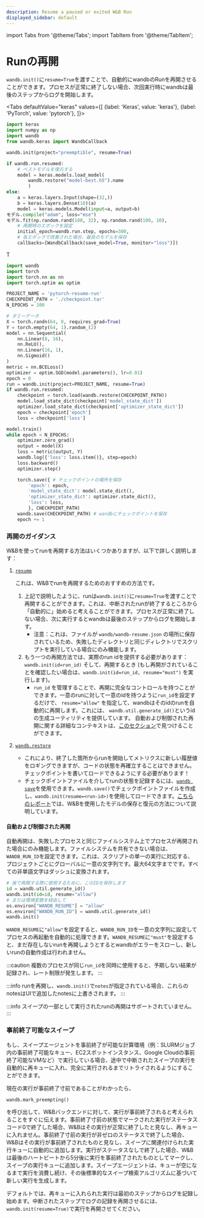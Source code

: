 ```yaml
---
description: Resume a paused or exited W&B Run
displayed_sidebar: default
---
```

import Tabs from '@theme/Tabs';
import TabItem from '@theme/TabItem';

# Runの再開

<head>
  <title>W&B Run の再開</title>
</head>

`wandb.init()`に`resume=True`を渡すことで、自動的にwandbのRunを再開させることができます。プロセスが正常に終了しない場合、次回実行時にwandbは最後のステップからログを開始します。

<Tabs
  defaultValue="keras"
  values={[
    {label: 'Keras', value: 'keras'},
    {label: 'PyTorch', value: 'pytorch'},
  ]}>
  <TabItem value="keras">

```python
import keras
import numpy as np
import wandb
from wandb.keras import WandbCallback

wandb.init(project="preemptible", resume=True)

if wandb.run.resumed:
    # ベストモデルを復元する
    model = keras.models.load_model(
        wandb.restore("model-best.h5").name
        )
else:
    a = keras.layers.Input(shape=(32,))
    b = keras.layers.Dense(10)(a)
    model = keras.models.Model(input=a, output=b)
モデル.compile("adam", loss="mse")
モデル.fit(np.random.rand(100, 32), np.random.rand(100, 10),
    # 再開時のエポックを設定
    initial_epoch=wandb.run.step, epochs=300,
    # 各エポックで改善された場合、最良のモデルを保存
    callbacks=[WandbCallback(save_model=True, monitor="loss")])
```
  </TabItem>
  <TabItem value="pytorch">T

```python
import wandb
import torch
import torch.nn as nn
import torch.optim as optim

PROJECT_NAME = 'pytorch-resume-run'
CHECKPOINT_PATH = './checkpoint.tar'
N_EPOCHS = 100

# ダミーデータ
X = torch.randn(64, 8, requires_grad=True)
Y = torch.empty(64, 1).random_(2)
model = nn.Sequential(
    nn.Linear(8, 16),
    nn.ReLU(),
    nn.Linear(16, 1),
    nn.Sigmoid()
)
metric = nn.BCELoss()
optimizer = optim.SGD(model.parameters(), lr=0.01)
epoch = 0
run = wandb.init(project=PROJECT_NAME, resume=True)
if wandb.run.resumed:
    checkpoint = torch.load(wandb.restore(CHECKPOINT_PATH))
    model.load_state_dict(checkpoint['model_state_dict'])
    optimizer.load_state_dict(checkpoint['optimizer_state_dict'])
    epoch = checkpoint['epoch']
    loss = checkpoint['loss']
```

```python
model.train()
while epoch < N_EPOCHS:
    optimizer.zero_grad()
    output = model(X)
    loss = metric(output, Y)
    wandb.log({'loss': loss.item()}, step=epoch)
    loss.backward()
    optimizer.step()

    torch.save({ # チェックポイントの場所を保存
        'epoch': epoch,
        'model_state_dict': model.state_dict(),
        'optimizer_state_dict': optimizer.state_dict(),
        'loss': loss,
        }, CHECKPOINT_PATH)
    wandb.save(CHECKPOINT_PATH) # wandbにチェックポイントを保存
    epoch += 1
```
  </TabItem>
</Tabs>

### 再開のガイダンス

W&Bを使ってrunを再開する方法はいくつかありますが、以下で詳しく説明します：

1. [`resume`](./resuming)

   これは、W&Bでrunを再開するためのおすすめの方法です。

   1. 上記で説明したように、runは`wandb.init()`に`resume=True`を渡すことで再開することができます。これは、中断されたrunが終了するところから「自動的に」始めると考えることができます。プロセスが正常に終了しない場合、次に実行するとwandbは最後のステップからログを開始します。
      * 注意：これは、ファイルが `wandb/wandb-resume.json` の場所に保存されているため、失敗したディレクトリと同じディレクトリでスクリプトを実行している場合にのみ機能します。
   2. もう一つの再開方法では、実際のrun idを提供する必要があります： `wandb.init(id=run_id)` そして、再開するとき (もし再開がされていることを確認したい場合は、`wandb.init(id=run_id, resume="must")` を実行します)。
      * `run_id` を管理することで、再開に完全なコントロールを持つことができます。一意のrunに対して一意のidを持つように`run_id`を設定するだけで、 `resume="allow"` を指定して、wandbはそのidのrunを自動的に再開します。これには、 `wandb.util.generate_id()`というidの生成ユーティリティを提供しています。
自動および制御された再開に関する詳細なコンテキストは、[このセクション](resuming.md#undefined)で見つけることができます。
2. [`wandb.restore`](../track/save-restore#examples-of-wandb.restore)
   * これにより、終了した箇所からrunを開始してメトリクスに新しい履歴値をロギングできますが、コードの状態を再確立することはできません。チェックポイントを書いてロードできるようにする必要があります！
   * チェックポイントファイルを介してrunの状態を記録するには、[`wandb save`](../track/save-restore#examples-of-wandb.save)を使用できます。`wandb.save()`でチェックポイントファイルを作成し、`wandb.init(resume=<run-id>)`を使用してロードできます。[こちらのレポート](https://wandb.ai/lavanyashukla/save\_and\_restore/reports/Saving-and-Restoring-Models-with-W-B--Vmlldzo3MDQ3Mw)では、W&Bを使用したモデルの保存と復元の方法について説明しています。

#### 自動および制御された再開

自動再開は、失敗したプロセスと同じファイルシステム上でプロセスが再開された場合にのみ機能します。ファイルシステムを共有できない場合は、`WANDB_RUN_ID`を設定できます。これは、スクリプトの単一の実行に対応する、プロジェクトごとにグローバルに一意の文字列です。最大64文字までです。すべての非単語文字はダッシュに変換されます。

```python
# 後で再開する際に使用するために、このIDを保存します
id = wandb.util.generate_id()
wandb.init(id=id, resume="allow")
# または環境変数を経由して
os.environ["WANDB_RESUME"] = "allow"
os.environ["WANDB_RUN_ID"] = wandb.util.generate_id()
wandb.init()
```

`WANDB_RESUME`に`"allow"`を設定すると、`WANDB_RUN_ID`を一意の文字列に設定してプロセスの再起動を自動的に処理できます。`WANDB_RESUME`に`"must"`を設定すると、まだ存在しないrunを再開しようとするとwandbがエラーをスローし、新しいrunの自動作成は行われません。

:::caution
複数のプロセスが同じ`run_id`を同時に使用すると、予期しない結果が記録され、レート制限が発生します。
:::

:::info
runを再開し、`wandb.init()`で`notes`が指定されている場合、これらのnotesはUIで追加したnotesに上書きされます。
:::

:::info
スイープの一部として実行されたrunの再開はサポートされていません。
:::
### 事前終了可能なスイープ

もし、スイープエージェントを事前終了が可能な計算環境（例：SLURMジョブ内の事前終了可能なキュー、EC2スポットインスタンス、Google Cloudの事前終了可能なVMなど）で実行している場合、途中で中断されたスイープの実行を自動的に再キューに入れ、完全に実行されるまでリトライされるようにすることができます。

現在の実行が事前終了寸前であることがわかったら、

```
wandb.mark_preempting()
```

を呼び出して、W&Bバックエンドに対して、実行が事前終了されると考えられることをすぐに伝えます。事前終了寸前の状態でマークされた実行がステータスコード0で終了した場合、W&Bはその実行が正常に終了したと見なし、再キューに入れません。事前終了寸前の実行が非ゼロのステータスで終了した場合、W&Bはその実行が事前終了されたものと見なし、スイープに関連付けられた実行キューに自動的に追加します。実行がステータスなしで終了した場合、W&Bは最後のハートビートから5分後に実行を事前終了されたものとしてマークし、スイープの実行キューに追加します。スイープエージェントは、キューが空になるまで実行を消費し続け、その後標準的なスイープ検索アルゴリズムに基づいて新しい実行を生成します。

デフォルトでは、再キューに入れられた実行は最初のステップからログを記録し始めます。中断されたステップでログの記録を再開させるには、`wandb.init(resume=True)`で実行を再開させてください。